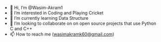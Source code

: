 - 👋 Hi, I’m @Wasim-Akram1
- 👀 I’m interested in Coding and Playing Cricket  
- 🌱 I’m currently learning Data Structure 
- 💞️ I’m looking to collaborate on on open source projects that use Python C and C++
- 📫 How to reach me (wasimakramk60@gmail.com)

<!---
Wasim-Akram1/Wasim-Akram1 is a ✨ special ✨ repository because its `README.md` (this file) appears on your GitHub profile.
You can click the Preview link to take a look at your changes.
--->
